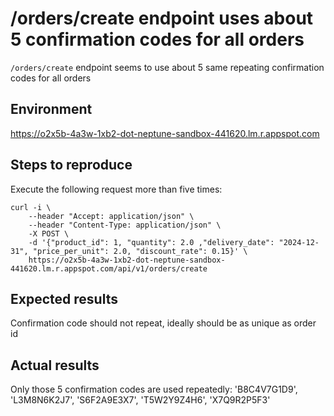 # /orders/create endpoint uses about 5 confirmation codes for all orders
`/orders/create` endpoint seems to use about 5 same repeating confirmation codes for all orders

## Environment
https://o2x5b-4a3w-1xb2-dot-neptune-sandbox-441620.lm.r.appspot.com

## Steps to reproduce
Execute the following request more than five times:
```shell
curl -i \
    --header "Accept: application/json" \
    --header "Content-Type: application/json" \
    -X POST \
    -d '{"product_id": 1, "quantity": 2.0 ,"delivery_date": "2024-12-31", "price_per_unit": 2.0, "discount_rate": 0.15}' \
    https://o2x5b-4a3w-1xb2-dot-neptune-sandbox-441620.lm.r.appspot.com/api/v1/orders/create
```

## Expected results
Confirmation code should not repeat, ideally should be as unique as order id

## Actual results
Only those 5 confirmation codes are used repeatedly:
'B8C4V7G1D9', 'L3M8N6K2J7', 'S6F2A9E3X7', 'T5W2Y9Z4H6', 'X7Q9R2P5F3'

